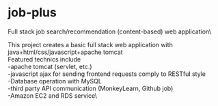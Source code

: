 # job-plus
Full stack job search/recommendation (content-based) web application\

This project creates a basic full stack web application with java+html/css/javascript+apache tomcat\
Featured technics include\
-apache tomcat (servlet, etc.)\
-javascript ajax for sending frontend requests comply to RESTful style\
-Database operation with MySQL\
-third party API communication (MonkeyLearn, Github job)\
-Amazon EC2 and RDS service\
